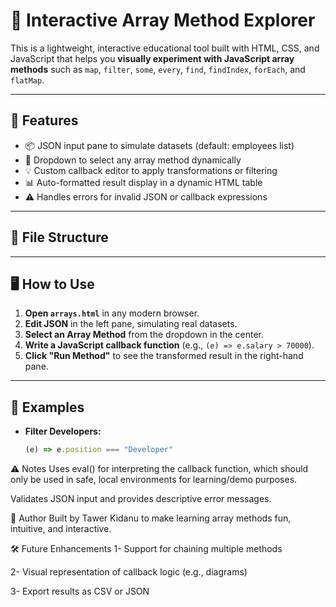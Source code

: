 # 🧠 Interactive Array Method Explorer

This is a lightweight, interactive educational tool built with HTML, CSS, and JavaScript that helps you **visually experiment with JavaScript array methods** such as `map`, `filter`, `some`, `every`, `find`, `findIndex`, `forEach`, and `flatMap`.

---

## 🚀 Features

- 📦 JSON input pane to simulate datasets (default: employees list)
- 🧠 Dropdown to select any array method dynamically
- 💡 Custom callback editor to apply transformations or filtering
- 📊 Auto-formatted result display in a dynamic HTML table
- ⚠️ Handles errors for invalid JSON or callback expressions

---

## 📁 File Structure




---

## 🖥️ How to Use

1. **Open `arrays.html`** in any modern browser.
2. **Edit JSON** in the left pane, simulating real datasets.
3. **Select an Array Method** from the dropdown in the center.
4. **Write a JavaScript callback function** (e.g., `(e) => e.salary > 70000`).
5. **Click "Run Method"** to see the transformed result in the right-hand pane.

---

## 🧪 Examples

- **Filter Developers:**
  ```js
  (e) => e.position === "Developer"

⚠️ Notes
Uses eval() for interpreting the callback function, which should only be used in safe, local environments for learning/demo purposes.

Validates JSON input and provides descriptive error messages.


🙌 Author
Built by Tawer Kidanu to make learning array methods fun, intuitive, and interactive.

🛠️ Future Enhancements
1- Support for chaining multiple methods

2- Visual representation of callback logic (e.g., diagrams)

3- Export results as CSV or JSON